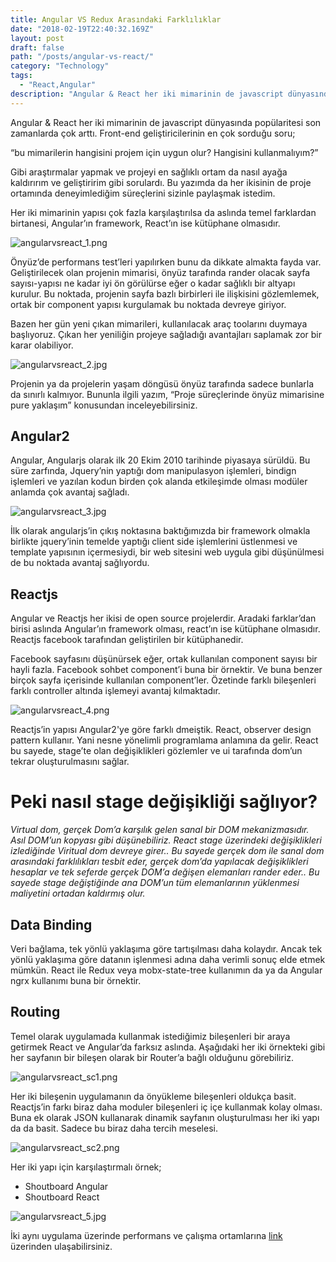 ```yaml
---
title: Angular VS Redux Arasındaki Farklılıklar
date: "2018-02-19T22:40:32.169Z"
layout: post
draft: false
path: "/posts/angular-vs-react/"
category: "Technology"
tags:
  - "React,Angular"
description: "Angular & React her iki mimarinin de javascript dünyasında popülaritesi son zamanlarda çok arttı. Front-end geliştiricilerinin en çok sorduğu sorudur. Her iki mimarinin yapısı çok fazla karşılaştırılsa da aslında temel farklardan birtanesi, Angular’ın framework, React’ın ise kütüphane olmasıdır."
---
```



Angular & React her iki mimarinin de javascript dünyasında popülaritesi son zamanlarda çok arttı. Front-end geliştiricilerinin en çok sorduğu soru;

“bu mimarilerin hangisini projem için uygun olur? Hangisini kullanmalıyım?”

Gibi araştırmalar yapmak ve projeyi en sağlıklı ortam da nasıl ayağa kaldırırım ve geliştiririm gibi sorulardı. Bu yazımda da her ikisinin de proje ortamında deneyimlediğim süreçlerini sizinle paylaşmak istedim.

Her iki mimarinin yapısı çok fazla karşılaştırılsa da aslında temel farklardan birtanesi, Angular’ın framework, React’ın ise kütüphane olmasıdır.

![angularvsreact_1.png](./angularvsreact_1.png)

Önyüz’de performans test’leri yapılırken bunu da dikkate almakta fayda var. Geliştirilecek olan projenin mimarisi, önyüz tarafında rander olacak sayfa sayısı-yapısı ne kadar iyi ön görülürse eğer o kadar sağlıklı bir altyapı kurulur. Bu noktada, projenin sayfa bazlı birbirleri ile ilişkisini gözlemlemek, ortak bir component yapısı kurgulamak bu noktada devreye giriyor.

Bazen her gün yeni çıkan mimarileri, kullanılacak araç toolarını duymaya başlıyoruz. Çıkan her yeniliğin projeye sağladığı avantajları saplamak zor bir karar olabiliyor.

![angularvsreact_2.jpg](./angularvsreact_2.jpg)

Projenin ya da projelerin yaşam döngüsü önyüz tarafında sadece bunlarla da sınırlı kalmıyor. Bununla ilgili yazım, “Proje süreçlerinde önyüz mimarisine pure yaklaşım” konusundan inceleyebilirsiniz.

## Angular2

Angular, Angularjs olarak ilk 20 Ekim 2010 tarihinde piyasaya sürüldü. Bu süre zarfında, Jquery’nin yaptığı dom manipulasyon işlemleri, bindign işlemleri ve yazılan kodun birden çok alanda etkileşimde olması modüler anlamda çok avantaj sağladı.

![angularvsreact_3.jpg](./angularvsreact_3.jpg)

İlk olarak angularjs’in çıkış noktasına baktığımızda bir framework olmakla birlikte jquery’inin temelde yaptığı client side işlemlerini üstlenmesi ve template yapısının içermesiydi, bir web sitesini web uygula gibi düşünülmesi de bu noktada avantaj sağlıyordu.

## Reactjs

Angular ve Reactjs her ikisi de open source projelerdir. Aradaki farklar’dan birisi aslında Angular’ın framework olması, react’ın ise kütüphane olmasıdır. Reactjs facebook tarafından geliştirilen bir kütüphanedir.

Facebook sayfasını düşünürsek eğer, ortak kullanılan component sayısı bir hayli fazla. Facebook sohbet component’i buna bir örnektir. Ve buna benzer birçok sayfa içerisinde kullanılan component’ler. Özetinde farklı bileşenleri farklı controller altında işlemeyi avantaj kılmaktadır.

![angularvsreact_4.png](./angularvsreact_4.png)

Reactjs’in yapısı Angular2'ye göre farklı dmeiştik. React, observer design pattern kullanır. Yani nesne yönelimli programlama anlamına da gelir. React bu sayede, stage’te olan değişiklikleri gözlemler ve ui tarafında dom’un tekrar oluşturulmasını sağlar.

# Peki nasıl stage değişikliği sağlıyor?

*Virtual dom, gerçek Dom’a karşılık gelen sanal bir DOM mekanizmasıdır. Asıl DOM’un kopyası gibi düşünebiliriz. React stage üzerindeki değişiklikleri izlediğinde Viritual dom devreye girer.. Bu sayede gerçek dom ile sanal dom arasındaki farklılıkları tesbit eder, gerçek dom’da yapılacak değişiklikleri hesaplar ve tek seferde gerçek DOM’a değişen elemanları rander eder.. Bu sayede stage değiştiğinde ana DOM’un tüm elemanlarının yüklenmesi maliyetini ortadan kaldırmış olur.*

## Data Binding

Veri bağlama, tek yönlü yaklaşıma göre tartışılması daha kolaydır. Ancak tek yönlü yaklaşıma göre datanın işlenmesi adına daha verimli sonuç elde etmek mümkün. React ile Redux veya mobx-state-tree kullanımın da ya da Angular ngrx kullanımı buna bir örnektir.

## Routing

Temel olarak uygulamada kullanmak istediğimiz bileşenleri bir araya getirmek React ve Angular’da farksız aslında. Aşağıdaki her iki örnekteki gibi her sayfanın bir bileşen olarak bir Router’a bağlı olduğunu görebiliriz.

![angularvsreact_sc1.png](./angularvsreact_sc1.png)

Her iki bileşenin uygulamanın da önyükleme bileşenleri oldukça basit. Reactjs’in farkı biraz daha moduler bileşenleri iç içe kullanmak kolay olması. Buna ek olarak JSON kullanarak dinamik sayfanın oluşturulması her iki yapı da da basit. Sadece bu biraz daha tercih meselesi.

![angularvsreact_sc2.png](./angularvsreact_sc2.png)

Her iki yapı için karşılaştırmalı örnek;

- Shoutboard Angular
- Shoutboard React

![angularvsreact_5.jpg](./angularvsreact_5.jpg)

İki aynı uygulama üzerinde performans ve çalışma ortamlarına [link](https://goo.gl/qQxoVP) üzerinden ulaşabilirsiniz.